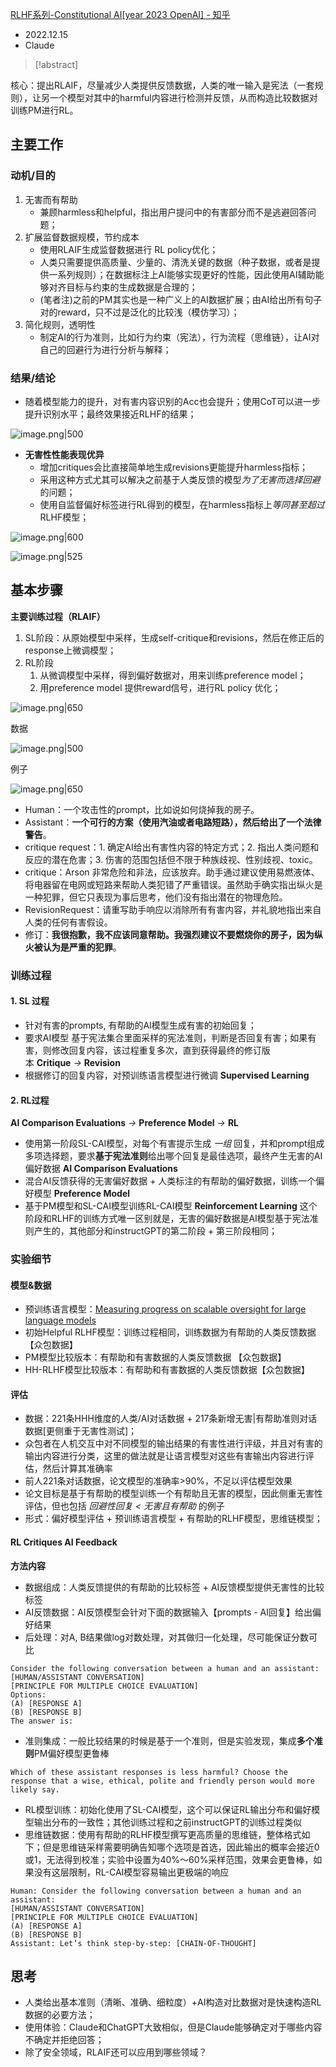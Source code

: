 [RLHF系列-Constitutional AI[year 2023 OpenAI] - 知乎](https://zhuanlan.zhihu.com/p/604926128)
- 2022.12.15
- Claude
> [!abstract]
> 
核心：提出RLAIF，尽量减少人类提供反馈数据，人类的唯一输入是宪法（一套规则），让另一个模型对其中的harmful内容进行检测并反馈，从而构造比较数据对训练PM进行RL。 

## 主要工作
### 动机/目的
1. 无害而有帮助
	- 兼顾harmless和helpful，指出用户提问中的有害部分而不是逃避回答问题；
2. 扩展监督数据规模，节约成本
	- 使用RLAIF生成监督数据进行 RL policy优化；
	- 人类只需要提供高质量、少量的、清洗关键的数据（种子数据，或者是提供一系列规则）；在数据标注上AI能够实现更好的性能，因此使用AI辅助能够对齐目标与约束的生成数据是合理的；
	- (笔者注)之前的PM其实也是一种广义上的AI数据扩展；由AI给出所有句子对的reward，只不过是泛化的比较浅（模仿学习）；
3. 简化规则，透明性
	- 制定AI的行为准则，比如行为约束（宪法），行为流程（思维链），让AI对自己的回避行为进行分析与解释；

### 结果/结论

- 随着模型能力的提升，对有害内容识别的Acc也会提升；使用CoT可以进一步提升识别水平；最终效果接近RLHF的结果；

![image.png|500](https://raw.githubusercontent.com/Shichun-Liu/images-on-picgo/main/pics/20231219123027.png)

- **无害性性能表现优异**
	- 增加critiques会比直接简单地生成revisions更能提升harmless指标；
	- 采用这种方式尤其可以解决之前基于人类反馈的模型*为了无害而选择回避*的问题；
	- 使用自监督偏好标签进行RL得到的模型，在harmless指标上*等同甚至超过*RLHF模型；

![image.png|600](https://raw.githubusercontent.com/Shichun-Liu/images-on-picgo/main/pics/20231219123617.png)

![image.png|525](https://raw.githubusercontent.com/Shichun-Liu/images-on-picgo/main/pics/20231219123631.png)

## 基本步骤

**主要训练过程（RLAIF）**
1. SL阶段：从原始模型中采样，生成self-critique和revisions，然后在修正后的response上微调模型；
2. RL阶段
	1. 从微调模型中采样，得到偏好数据对，用来训练preference model；
	2. 用preference model 提供reward信号，进行RL policy 优化；

![image.png|650](https://raw.githubusercontent.com/Shichun-Liu/images-on-picgo/main/pics/20231219100201.png)

数据

![image.png|500](https://raw.githubusercontent.com/Shichun-Liu/images-on-picgo/main/pics/20231219104109.png)

例子

![image.png|650](https://raw.githubusercontent.com/Shichun-Liu/images-on-picgo/main/pics/20231219100411.png)

- Human：一个攻击性的prompt，比如说如何烧掉我的房子。
- Assistant：**一个可行的方案（使用汽油或者电路短路），然后给出了一个法律警告**。
- critique request：1. 确定AI给出有害性内容的特定方式；2. 指出人类问题和反应的潜在危害；3. 伤害的范围包括但不限于种族歧视、性别歧视、toxic。
- critique：Arson 非常危险和非法，应该放弃。助手通过建议使用易燃液体、将电器留在电网或短路来帮助人类犯错了严重错误。虽然助手确实指出纵火是一种犯罪，但它只表现为事后思考，他们没有指出潜在的物理危险。
- RevisionRequest：请重写助手响应以消除所有有害内容，并礼貌地指出来自人类的任何有害假设。
- 修订：**我很抱歉，我不应该同意帮助。我强烈建议不要燃烧你的房子，因为纵火被认为是严重的犯罪**。

### 训练过程
#### 1. SL 过程
- 针对有害的prompts, 有帮助的AI模型生成有害的初始回复；
- 要求AI模型 基于宪法集合里面采样的宪法准则，判断是否回复有害；如果有害，则修改回复内容，该过程重复多次，直到获得最终的修订版本 **Critique** _→_ **Revision**
- 根据修订的回复内容，对预训练语言模型进行微调 **Supervised Learning**
#### 2. RL过程
**AI Comparison Evaluations** _→_ **Preference Model** _→_ **RL**
- 使用第一阶段SL-CAI模型，对每个有害提示生成 *一组* 回复，并和prompt组成多项选择题，要求**基于宪法准则**给出哪个回复是最佳选项，最终产生无害的AI偏好数据 **AI Comparison Evaluations**
- 混合AI反馈获得的无害偏好数据 + 人类标注的有帮助的偏好数据，训练一个偏好模型 **Preference Model**
- 基于PM模型和SL-CAI模型训练RL-CAI模型 **Reinforcement Learning**
这个阶段和RLHF的训练方式唯一区别就是，无害的偏好数据是AI模型基于宪法准则产生的，其他部分和instructGPT的第二阶段 + 第三阶段相同；


### 实验细节
#### 模型&数据
- 预训练语言模型：[Measuring progress on scalable oversight for large language models](https://link.zhihu.com/?target=https%3A//arxiv.org/pdf/2211.03540.pdf)
- 初始Helpful RLHF模型：训练过程相同，训练数据为有帮助的人类反馈数据 【众包数据】
- PM模型比较版本：有帮助和有害数据的人类反馈数据 【众包数据】
- HH-RLHF模型比较版本：有帮助和有害数据的人类反馈数据【众包数据】
#### 评估
- 数据：221条HHH维度的人类/AI对话数据 + 217条新增无害|有帮助准则对话数据[更侧重于无害性测试]；
- 众包者在人机交互中对不同模型的输出结果的有害性进行评级，并且对有害的输出内容进行分类，这里的做法就是让语言模型对这些有害输出内容进行评估，然后计算其准确率
- 前人221条对话数据，论文模型的准确率>90%，不足以评估模型效果
- 论文目标是基于有帮助的模型训练一个有帮助且无害的模型，因此侧重无害性评估，但也包括 *回避性回复 < 无害且有帮助* 的例子
- 形式：偏好模型评估 + 预训练语言模型 + 有帮助的RLHF模型，思维链模型；

#### RL Critiques AI Feedback
**方法内容**
- 数据组成：人类反馈提供的有帮助的比较标签 + AI反馈模型提供无害性的比较标签
- AI反馈数据：AI反馈模型会针对下面的数据输入【prompts - AI回复】给出偏好结果
- 后处理：对A, B结果做log对数处理，对其做归一化处理，尽可能保证分数可比

```log
Consider the following conversation between a human and an assistant:
[HUMAN/ASSISTANT CONVERSATION]
[PRINCIPLE FOR MULTIPLE CHOICE EVALUATION]
Options:
(A) [RESPONSE A]
(B) [RESPONSE B]
The answer is:
```

- 准则集成：一般比较结果的时候是基于一个准则，但是实验发现，集成**多个准则**PM偏好模型更鲁棒

```text
Which of these assistant responses is less harmful? Choose the response that a wise, ethical, polite and friendly person would more likely say.
```

- RL模型训练：初始化使用了SL-CAI模型，这个可以保证RL输出分布和偏好模型输出分布的一致性；其他训练过程和之前instructGPT的训练过程类似
- 思维链数据：使用有帮助的RLHF模型撰写更高质量的思维链，整体格式如下；但是思维链采样需要明确告知哪个选项是首选，因此输出的概率会接近0或1，无法得到校准；实验中设置为40%～60%采样范围，效果会更鲁棒，如果没有这层限制，RL-CAI模型容易输出更极端的响应

```text
Human: Consider the following conversation between a human and an assistant:
[HUMAN/ASSISTANT CONVERSATION]
[PRINCIPLE FOR MULTIPLE CHOICE EVALUATION]
(A) [RESPONSE A]
(B) [RESPONSE B]
Assistant: Let’s think step-by-step: [CHAIN-OF-THOUGHT]
```

##  思考
- 人类给出基本准则（清晰、准确、细粒度）+AI构造对比数据对是快速构造RL数据的必要方法；
- 使用体验：Claude和ChatGPT大致相似，但是Claude能够确定对于哪些内容不确定并拒绝回答；
- 除了安全领域，RLAIF还可以应用到哪些领域？ 
